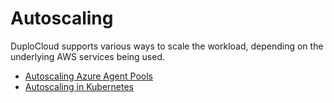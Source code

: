 # Autoscaling

DuploCloud supports various ways to scale the workload, depending on the underlying AWS services being used.

* [Autoscaling Azure Agent Pools](autoscaling-azure-agent-pools.md)
* [Autoscaling in Kubernetes](autoscaling-in-kubernetes.md)
